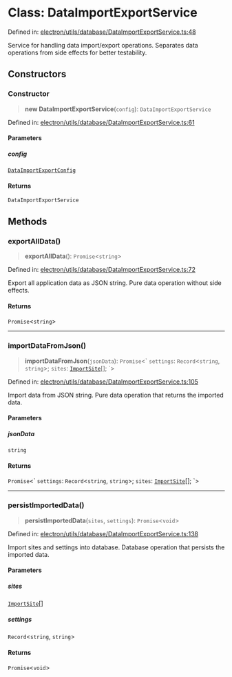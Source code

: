 # Class: DataImportExportService

Defined in: [electron/utils/database/DataImportExportService.ts:48](https://github.com/Nick2bad4u/Uptime-Watcher/blob/3cce0c3b352c8390536ca3c7399ece50a05faf18/electron/utils/database/DataImportExportService.ts#L48)

Service for handling data import/export operations.
Separates data operations from side effects for better testability.

## Constructors

### Constructor

> **new DataImportExportService**(`config`): `DataImportExportService`

Defined in: [electron/utils/database/DataImportExportService.ts:61](https://github.com/Nick2bad4u/Uptime-Watcher/blob/3cce0c3b352c8390536ca3c7399ece50a05faf18/electron/utils/database/DataImportExportService.ts#L61)

#### Parameters

##### config

[`DataImportExportConfig`](../interfaces/DataImportExportConfig.md)

#### Returns

`DataImportExportService`

## Methods

### exportAllData()

> **exportAllData**(): `Promise`\<`string`\>

Defined in: [electron/utils/database/DataImportExportService.ts:72](https://github.com/Nick2bad4u/Uptime-Watcher/blob/3cce0c3b352c8390536ca3c7399ece50a05faf18/electron/utils/database/DataImportExportService.ts#L72)

Export all application data as JSON string.
Pure data operation without side effects.

#### Returns

`Promise`\<`string`\>

***

### importDataFromJson()

> **importDataFromJson**(`jsonData`): `Promise`\<\` `settings`: `Record`\<`string`, `string`\>; `sites`: [`ImportSite`](../interfaces/ImportSite.md)[]; \`\>

Defined in: [electron/utils/database/DataImportExportService.ts:105](https://github.com/Nick2bad4u/Uptime-Watcher/blob/3cce0c3b352c8390536ca3c7399ece50a05faf18/electron/utils/database/DataImportExportService.ts#L105)

Import data from JSON string.
Pure data operation that returns the imported data.

#### Parameters

##### jsonData

`string`

#### Returns

`Promise`\<\` `settings`: `Record`\<`string`, `string`\>; `sites`: [`ImportSite`](../interfaces/ImportSite.md)[]; \`\>

***

### persistImportedData()

> **persistImportedData**(`sites`, `settings`): `Promise`\<`void`\>

Defined in: [electron/utils/database/DataImportExportService.ts:138](https://github.com/Nick2bad4u/Uptime-Watcher/blob/3cce0c3b352c8390536ca3c7399ece50a05faf18/electron/utils/database/DataImportExportService.ts#L138)

Import sites and settings into database.
Database operation that persists the imported data.

#### Parameters

##### sites

[`ImportSite`](../interfaces/ImportSite.md)[]

##### settings

`Record`\<`string`, `string`\>

#### Returns

`Promise`\<`void`\>

